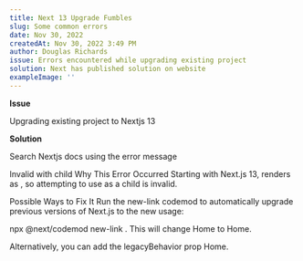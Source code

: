 ```yaml
---
title: Next 13 Upgrade Fumbles
slug: Some common errors
date: Nov 30, 2022
createdAt: Nov 30, 2022 3:49 PM
author: Douglas Richards
issue: Errors encountered while upgrading existing project
solution: Next has published solution on website
exampleImage: ''
---
```


**Issue**

Upgrading existing project to Nextjs 13

**Solution**

Search Nextjs docs using the error message

Invalid <Link> with <a> child
Why This Error Occurred
Starting with Next.js 13, <Link> renders as <a>, so attempting to use <a> as a child is invalid.

Possible Ways to Fix It
Run the new-link codemod to automatically upgrade previous versions of Next.js to the new <Link> usage:

npx @next/codemod new-link .
This will change <Link><a id="link">Home<a></Link> to <Link id="link">Home</Link>.

Alternatively, you can add the legacyBehavior prop <Link legacyBehavior><a id="link">Home<a></Link>.